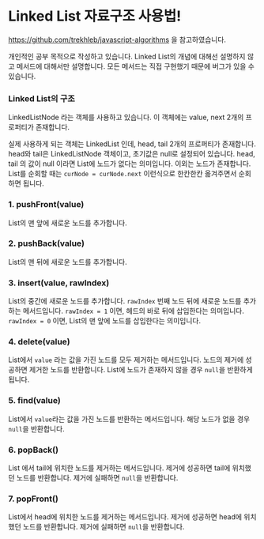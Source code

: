 # Linked List 자료구조 사용법!

https://github.com/trekhleb/javascript-algorithms 을 참고하였습니다.

개인적인 공부 목적으로 작성하고 있습니다.
Linked List의 개념에 대해선 설명하지 않고 메서드에 대해서만 설명합니다.
모든 메서드는 직접 구현했기 때문에 버그가 있을 수 있습니다.

### Linked List의 구조

LinkedListNode 라는 객체를 사용하고 있습니다.
이 객체에는 value, next 2개의 프로퍼티가 존재합니다.

실제 사용하게 되는 객체는 LinkedList 인데, head, tail 2개의 프로퍼티가 존재합니다.
head와 tail은 LinkedListNode 객체이고, 초기값은 null로 설정되어 있습니다.
head, tail 의 값이 null 이라면 List에 노드가 없다는 의미입니다. 이외는 노드가 존재합니다.
List를 순회할 때는 <code>curNode = curNode.next</code> 이런식으로 한칸한칸 옮겨주면서 순회하면 됩니다.

### 1. pushFront(value)

List의 맨 앞에 새로운 노드를 추가합니다.

### 2. pushBack(value)

List의 맨 뒤에 새로운 노드를 추가합니다.

### 3. insert(value, rawIndex)

List의 중간에 새로운 노드를 추가합니다.
<code>rawIndex</code> 번째 노드 뒤에 새로운 노드를 추가하는 메서드입니다.
<code>rawIndex = 1</code> 이면, 헤드의 바로 뒤에 삽입한다는 의미입니다.
<code>rawIndex = 0</code> 이면, List의 맨 앞에 노드를 삽입한다는 의미입니다.

### 4. delete(value)

List에서 <code>value</code> 라는 값을 가진 노드를 모두 제거하는 메서드입니다.
노드의 제거에 성공하면 제거한 노드를 반환합니다.
List에 노드가 존재하지 않을 경우 <code>null</code>을 반환하게 됩니다.

### 5. find(value)

List에서 <code>value</code>라는 값을 가진 노드를 반환하는 메서드입니다.
해당 노드가 없을 경우 <code>null</code>을 반환합니다.

### 6. popBack()

List 에서 tail에 위치한 노드를 제거하는 메서드입니다.
제거에 성공하면 tail에 위치했던 노드를 반환합니다.
제거에 실패하면 <code>null</code>을 반환합니다.

### 7. popFront()

List에서 head에 위치한 노드를 제거하는 메서드입니다.
제거에 성공하면 head에 위치했던 노드를 반환합니다.
제거에 실패하면 <code>null</code>을 반환합니다.
